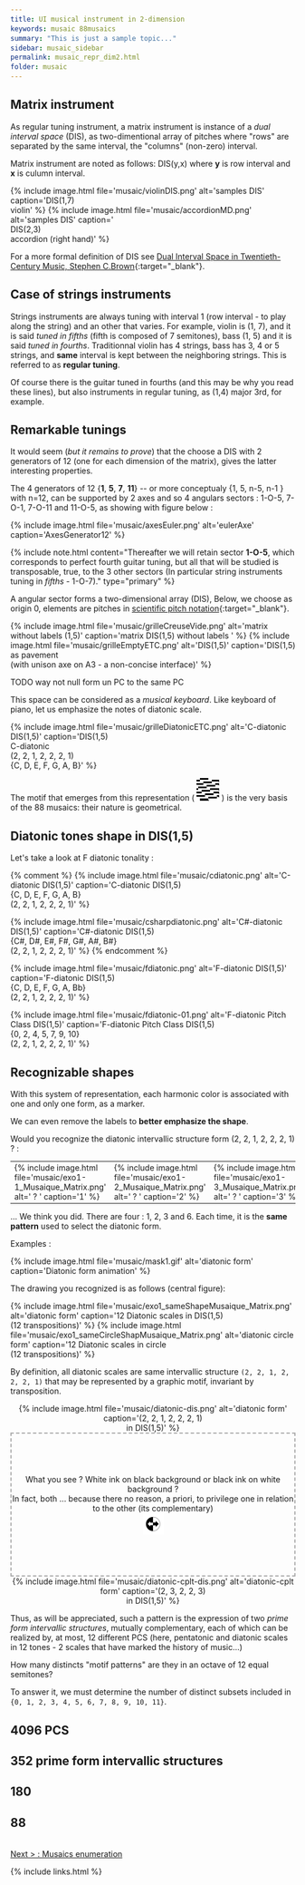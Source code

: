 ```yaml
---
title: UI musical instrument in 2-dimension
keywords: musaic 88musaics
summary: "This is just a sample topic..."
sidebar: musaic_sidebar
permalink: musaic_repr_dim2.html
folder: musaic
---
```



## Matrix instrument

As regular tuning instrument, a matrix instrument is instance of a *dual interval space* (DIS), as two-dimentional array of pitches where "rows" are separated by the same interval, the "columns" (non-zero) interval. 

Matrix instrument are noted as follows: DIS(y,x) where **y** is row interval and **x** is culumn interval. 

{% include image.html file='musaic/violinDIS.png'  alt='samples DIS' caption='DIS(1,7)<br/>violin' %}
{% include image.html file='musaic/accordionMD.png'  alt='samples DIS' caption='<br/>DIS(2,3)<br/>accordion (right hand)' %}

For a more formal definition of DIS see [Dual Interval Space in Twentieth-Century Music, Stephen C.Brown](http://mts.oxfordjournals.org/content/25/1/35.abstract){:target="_blank"}.


## Case of strings instruments

Strings instruments are always tuning with interval 1 (row interval - to play along the string) and an other that varies. For example, violin is (1, 7), and it is said *tuned in fifths* (fifth is composed of 7 semitones), bass (1, 5) and it is said *tuned in fourths*. Traditionnal violin has 4 strings, bass has 3, 4 or 5 strings, and **same** interval is kept between the neighboring strings. This is referred to as **regular tuning**.

Of course there is the guitar tuned in fourths (and this may be why you read these lines), but also instruments in regular tuning, as (1,4) major 3rd, for example.

## Remarkable tunings

It would seem (*but it remains to prove*) that the choose a DIS with 2 generators of 12 (one for each dimension of the matrix), gives the latter interesting properties.

The 4 generators of 12 {**1**, **5**, **7**, **11**}  -- or more conceptualy {1, 5, n-5, n-1 } with n=12, can be supported by 2 axes and so 4 angulars sectors : 1-O-5, 7-O-1, 7-O-11 and 11-O-5, as showing with figure below :

{% include image.html file='musaic/axesEuler.png'  alt='eulerAxe' caption='AxesGenerator12' %}

{% include note.html content="Thereafter we will retain sector **1-O-5**, which corresponds to perfect fourth guitar tuning, but all that will be studied is transposable, true, to the 3 other sectors (In particular string instruments tuning in *fifths* - 1-O-7)."  type="primary"  %}

A angular sector forms a two-dimensional array (DIS), Below, we choose as origin 0, elements are pitches in [scientific pitch notation](https://en.wikipedia.org/wiki/Scientific_pitch_notation){:target="_blank"}.


{% include image.html file='musaic/grilleCreuseVide.png'  alt='matrix without labels (1,5)' caption='matrix DIS(1,5) without labels ' %}
{% include image.html file='musaic/grilleEmptyETC.png'  alt='DIS(1,5)' caption='DIS(1,5) as pavement<br/>(with unison axe on A3 - a non-concise interface)' %}

TODO way not null form un PC to the same PC

This space can be considered as a *musical keyboard*. Like keyboard of piano, let us emphasize the notes of diatonic scale.

{% include image.html file='musaic/grilleDiatonicETC.png' alt='C-diatonic DIS(1,5)' caption='DIS(1,5)<br/>C-diatonic <br/>(2, 2, 1, 2, 2, 2, 1)<br/>{C, D, E, F, G, A, B}' %}


The motif that emerges from this representation ( <span><img src="images/musaic/car-diato.png" /></span> ) is the very basis of the 88 musaics: their nature is geometrical.

## Diatonic tones shape in DIS(1,5)

Let's take a look at F diatonic tonality :

{% comment %}
{% include image.html file='musaic/cdiatonic.png' alt='C-diatonic DIS(1,5)' caption='C-diatonic DIS(1,5)<br/>{C, D, E, F, G, A, B}<br/>(2, 2, 1, 2, 2, 2, 1)' %}

{% include image.html file='musaic/csharpdiatonic.png' alt='C#-diatonic DIS(1,5)' caption='C#-diatonic DIS(1,5)<br/>{C#, D#, E#, F#, G#, A#, B#}<br/>(2, 2, 1, 2, 2, 2, 1)' %}
{% endcomment %}

{% include image.html file='musaic/fdiatonic.png' alt='F-diatonic DIS(1,5)' caption='F-diatonic DIS(1,5)<br/>{C, D, E, F, G, A, Bb}<br/>(2, 2, 1, 2, 2, 2, 1)' %}

{% include image.html file='musaic/fdiatonic-01.png' alt='F-diatonic Pitch Class  DIS(1,5)' caption='F-diatonic Pitch Class DIS(1,5)<br/>{0, 2, 4, 5, 7, 9, 10}<br/>(2, 2, 1, 2, 2, 2, 1)' %}


## Recognizable shapes


With this system of representation, each harmonic color is associated with one and only one form, as a marker.

We can even remove the labels to **better emphasize the shape**.

Would you recognize the diatonic intervallic structure form (2, 2, 1, 2, 2, 2, 1) ? :
<table>
<tr>
<td>
{% include image.html file='musaic/exo1-1_Musaique_Matrix.png' alt=' ? ' caption='1' %}
</td>
<td>
{% include image.html file='musaic/exo1-2_Musaique_Matrix.png' alt=' ? ' caption='2' %}
</td>
<td>
{% include image.html file='musaic/exo1-3_Musaique_Matrix.png' alt=' ? ' caption='3' %}
</td>
<td>
{% include image.html file='musaic/exo1-4_Musaique_Matrix.png' alt=' ? ' caption='4' %}
</td>
<td>
{% include image.html file='musaic/exo1-5_Musaique_Matrix.png' alt=' ? ' caption='5' %}
</td>
<td>
{% include image.html file='musaic/exo1-6_Musaique_Matrix.png' alt=' ? ' caption='6' %}
</td>
</tr>
</table>

... We think you did. There are four : 1, 2, 3 and 6. Each time, it is the **same pattern** used to select the diatonic form. 

Examples :


{% include image.html file='musaic/mask1.gif' alt='diatonic form' caption='Diatonic form animation' %}

The drawing you recognized is as follows (central figure):


{% include image.html file='musaic/exo1_sameShapeMusaique_Matrix.png' alt='diatonic form' caption='12 Diatonic scales in DIS(1,5)<br/>(12 transpositions)' %}
{% include image.html file='musaic/exo1_sameCircleShapMusaique_Matrix.png' alt='diatonic circle form' caption='12 Diatonic scales in circle<br/>(12 transpositions)' %}


By definition, all diatonic scales are same intervallic structure `(2, 2, 1, 2, 2, 2, 1)` that may be represented by a graphic motif, invariant by transposition.

<div class="row">
  <div class="col-md-4" style="text-align: center">
    {% include image.html file='musaic/diatonic-dis.png' alt='diatonic form' caption='(2, 2, 1, 2, 2, 2, 1)<br/>in DIS(1,5)' %}
  </div>
  <div class="col-md-4" style=" height: 250px; line-height: 250px; text-align: center; border: 2px dashed #AAA;">
    <span style=" display: inline-block;  vertical-align: middle; line-height: normal;">
      What you see ? White ink on black background or black ink on white background ? <br/>
      In fact, both ... because there no reason, a priori, to privilege one in relation to the other (its complementary)<br/>
      <span> <img src="images/musaic/cplt_clock.png"/> <!-- img src="images/musaic/yinyang.png" / --></span></span>
  </div>
  <div class="col-md-4" style="text-align: center">    
  {% include image.html file='musaic/diatonic-cplt-dis.png' alt='diatonic-cplt form' caption='(2, 3, 2, 2, 3)<br/>in DIS(1,5)' %}
  </div>
</div>

Thus, as will be appreciated, such a pattern is the expression of two *prime form intervallic structures*, mutually complementary, each of which can be realized by, at most, 12 different PCS (here, pentatonic and diatonic scales in 12 tones - 2 scales that have marked the history of music...)

How many distincts "motif patterns" are they in an octave of 12 equal semitones?

To answer it, we must determine the number of distinct subsets included in `{0, 1, 2, 3, 4, 5, 6, 7, 8, 9, 10, 11}`.


## 4096 PCS

## 352 prime form intervallic structures

## 180 

## 88

<br/>
<a href="musaic_enumeration.html" type="button">Next > : Musaics enumeration</a>

{% include links.html %}
